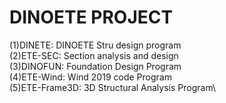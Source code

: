 # DINOETE PROJECT
(1)DINETE: DINOETE Stru design program\
(2)ETE-SEC: Section analysis and design\
(3)DINOFUN: Foundation Design Program\
(4)ETE-Wind: Wind 2019 code Program\
(5)ETE-Frame3D: 3D Structural Analysis Program\
